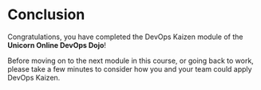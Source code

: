 # Conclusion  

Congratulations, you have completed the DevOps Kaizen module of the **Unicorn Online DevOps Dojo**!  

Before moving on to the next module in this course, or going back to work, please take a few minutes to consider how you and your team could apply DevOps Kaizen.  
